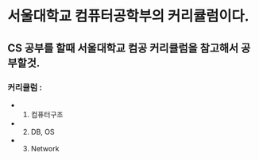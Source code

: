 # 서울대학교 컴퓨터공학부의 커리큘럼이다. 
## CS 공부를 할때 서울대학교 컴공 커리큘럼을 참고해서 공부할것.

### 커리큘럼 :
  - 1. 컴퓨터구조
  - 2. DB, OS
  - 3. Network

  
